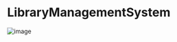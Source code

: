 # LibraryManagementSystem

![image](https://github.com/user-attachments/assets/3b8afe23-7e04-4523-93ca-0658b0a18c84)
